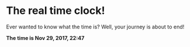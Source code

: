 # The real time clock!

Ever wanted to know what the time is? Well, your journey is about to end!

**The time is Nov 29, 2017, 22:47**